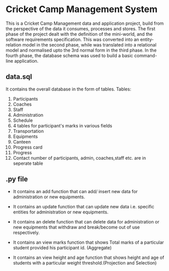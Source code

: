 # Cricket Camp Management System

This is a Cricket Camp Management data and application project, build from the perspective of the data it consumes, processes and stores. 
The first phase of the project dealt with the definition of the mini-world, and the software requirements specification. 
This was converted into an entity-relation model in the second phase, while was translated into a relational model and normalised upto the 3rd normal form in the third phase. 
In the fourth phase, the database schema was used to build a basic command-line application.

## data.sql


It contains the overall database in the form of tables.
Tables:
1. Participants
2. Coaches
3. Staff
4. Administration
5. Schedule
6. 4 tables for participant's marks in various fields
7. Transportation
8. Equipments
9. Canteen
10. Progress card
11. Progress
12. Contact number of participants, admin, coaches,staff etc. are in seperate table


## .py file
- It contains an add function that can add/ insert new data for administration or new equipments.

- It contains an update function that can update new data i.e. specific entities for administration or new equipments.

- It contains an delete function that can delete data for administration or new equipments that withdraw and break/become out of use respectively.

- It contains an view marks function that shows Total marks of a particular student provided his participant id. (Aggregate)

- It contains an view height and age function that shows height and age of students with a particular weight threshold.(Projection and Selection)
